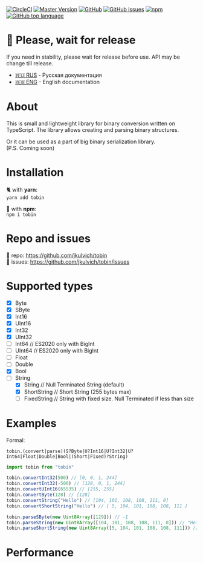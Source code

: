 [![CircleCI](https://circleci.com/gh/jkulvich/tobin.svg)](https://circleci.com/gh/jkulvich/tobin)
[![Master Version](https://img.shields.io/github/package-json/v/jkulvich/tobin/master.svg?style=flat-square)](https://github.com/jkulvich/tobin)
[![GitHub](https://img.shields.io/github/license/jkulvich/tobin?style=flat-square)](https://github.com/jkulvich/tobin/blob/master/LICENSE)
[![GitHub issues](https://img.shields.io/github/issues/jkulvich/tobin?style=flat-square)](https://github.com/jkulvich/tobin/issues)
[![npm](https://img.shields.io/npm/dw/tobin?style=flat-square)](https://www.npmjs.com/package/tobin)
[![GitHub top language](https://img.shields.io/github/languages/top/jkulvich/tobin?style=flat-square)](https://github.com/jkulvich/tobin)

# :construction: Please, wait for release
If you need in stability, please wait for release before use.
API may be change till release.

- [:ru: RUS](./README.ru.md) - Русская документация
- [:uk: ENG](./README.md) - English documentation

# About
This is small and lightweight library for binary conversion written on TypeScript.
The library allows creating and parsing binary structures.

Or it can be used as a part of big binary serialization library.  
(P.S. Coming soon)

# Installation
:cat2: with **yarn**:  
`yarn add tobin`

:wrench: with **npm**:  
`npm i tobin`

# Repo and issues
:floppy_disk: repo: https://github.com/jkulvich/tobin  
:speech_balloon: issues: https://github.com/jkulvich/tobin/issues

# Supported types

- [x] Byte
- [x] SByte
- [x] Int16
- [x] UInt16
- [x] Int32
- [x] UInt32
- [ ] Int64 // ES2020 only with BigInt
- [ ] UInt64 // ES2020 only with BigInt
- [ ] Float
- [ ] Double
- [x] Bool
- [ ] String
    - [x] String // Null Terminated String (default)
    - [x] ShortString // Short String (255 bytes max)
    - [ ] FixedString // String with fixed size. Null Terminated if less than size

# Examples

Formal:
```
tobin.(convert|parse)(S?Byte|U?Int16|U?Int32|U?Int64|Float|Double|Bool|(Short|Fixed)?String)
```

```javascript
import tobin from "tobin"

tobin.convertInt32(500) // [0, 0, 1, 244]
tobin.convertInt32(-500) // [128, 0, 1, 244]
tobin.convertUInt16(65535) // [255, 255]
tobin.convertByte(128) // [128]
tobin.convertString("Hello") // [104, 101, 108, 108, 111, 0]
tobin.convertShortString("Hello") // [ 5, 104, 101, 108, 108, 111 ]

tobin.parseSByte(new Uint8Array([129])) // -1
tobin.parseString(new Uint8Array([104, 101, 108, 108, 111, 0])) // "Hello"
tobin.parseShortString(new Uint8Array([5, 104, 101, 108, 108, 111])) // "Hello"
```

# Performance
